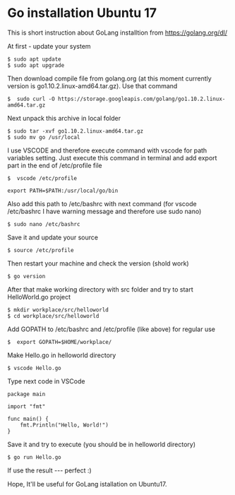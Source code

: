 # Go installation Ubuntu 17
This is short instruction about GoLang installtion from https://golang.org/dl/

At first - update your system
```
$ sudo apt update
$ sudo apt upgrade
```
Then  download compile file from golang.org (at this moment currently version is go1.10.2.linux-amd64.tar.gz).
Use that command
```
$  sudo curl -O https://storage.googleapis.com/golang/go1.10.2.linux-amd64.tar.gz
```
Next unpack this archive in local folder
```
$ sudo tar -xvf go1.10.2.linux-amd64.tar.gz
$ sudo mv go /usr/local
```

I use VSCODE and therefore execute command with vscode for path variables setting. Just execute this command in terminal and add export part in the end of /etc/profile file

```
$  vscode /etc/profile
```
```
export PATH=$PATH:/usr/local/go/bin
```

Also add this path to /etc/bashrc with next command (for vscode /etc/bashrc I have warning message and therefore use sudo nano)
```
$ sudo nano /etc/bashrc
```

Save it and update your source
```
$ source /etc/profile
```
Then restart your machine and check the version (shold work)
```
$ go version
```
After that make working directory with src folder and try to start HelloWorld.go project
``` 
$ mkdir workplace/src/helloworld
$ cd workplace/src/helloworld
```
Add GOPATH to /etc/bashrc and /etc/profile (like above) for regular use
```
$  export GOPATH=$HOME/workplace/
```
Make Hello.go in helloworld directory
```
$ vscode Hello.go
```
Type next code in VSCode
```
package main

import "fmt"

func main() {
	fmt.Println("Hello, World!")
}
```
Save it and try to execute (you should be in helloworld directory)
```
$ go run Hello.go
```
If use the result --- perfect :)

Hope, It'll be useful for GoLang istallation on Ubuntu17.

